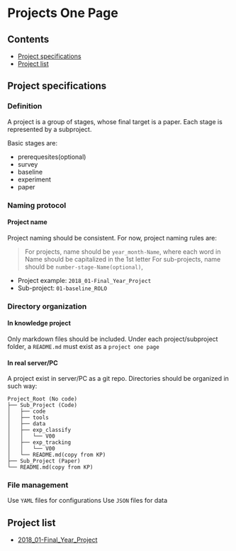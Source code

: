 # Projects One Page
## Contents
 - [Project specifications](#project-specifications)
 - [Project list](#project-specifications)

## Project specifications
### Definition
A project is a group of stages, whose final target is a paper. Each stage is represented by a subproject.

Basic stages are:
- prerequesites(optional)
- survey
- baseline
- experiment
- paper
### Naming protocol
#### Project name
Project naming should be consistent. For now, project naming rules are:
 > For projects, name should be `year_month-Name`, where each word in Name should be capitalized in the 1st letter
 > For sub-projects, name should be `number-stage-Name(optional)`, 

 - Project example: `2018_01-Final_Year_Project`
 - Sub-project: `01-baseline_ROLO`
### Directory organization
#### In knowledge project
Only markdown files should be included. Under each project/subproject folder, a `README.md` must exist as a `project one page`
#### In real server/PC
A project exist in server/PC as a git repo. Directories should be organized in such way:
```
Project_Root (No code)
├── Sub_Project (Code)
│   ├── code
│   ├── tools
│   ├── data
│   ├── exp_classify
│   │   └── V00
│   ├── exp_tracking
│   │   └── V00
│   └── README.md(copy from KP)
├── Sub_Project (Paper)
└── README.md(copy from KP)
```

### File management
Use `YAML` files for configurations
Use `JSON` files for data

## Project list
 - [2018_01-Final_Year_Project](2018_01-Final_Year_Project)



